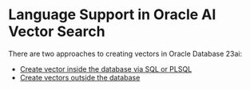 # Language Support in Oracle AI Vector Search

There are two approaches to creating vectors in Oracle Database 23ai:
- [Create vector inside the database via SQL or PLSQL](Vector%20Support%20via%20SQL%20or%20PLSQL.md)
- [Create vectors outside the database](Vector%20Support%20Outside%20the%20Oracle%20Database.md)
